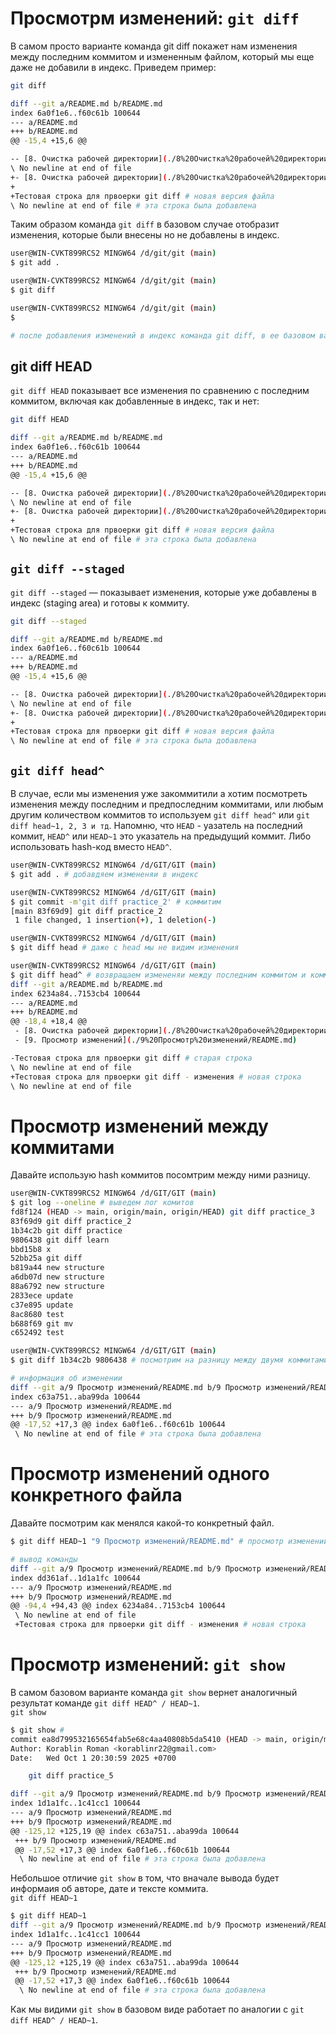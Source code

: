 # Просмотрм изменений: `git diff`
В самом просто варианте команда git diff покажет нам изменения между последним коммитом и измененным файлом, который мы еще даже не добавили в индекс. Приведем пример:  
```bash
git diff

diff --git a/README.md b/README.md
index 6a0f1e6..f60c61b 100644
--- a/README.md
+++ b/README.md
@@ -15,4 +15,6 @@

-- [8. Очистка рабочей директории](./8%20Очистка%20рабочей%20директории/README.md) # последняя строка в старой версии файла README.md
\ No newline at end of file
+- [8. Очистка рабочей директории](./8%20Очистка%20рабочей%20директории/README.md)
+
+Тестовая строка для првоерки git diff # новая версия файла
\ No newline at end of file # эта строка была добавлена
```

Таким образом команда `git diff` в базовом случае отобразит изменения, которые были внесены но не добавлены в индекс.  
```bash
user@WIN-CVKT899RCS2 MINGW64 /d/git/git (main)
$ git add .

user@WIN-CVKT899RCS2 MINGW64 /d/git/git (main)
$ git diff

user@WIN-CVKT899RCS2 MINGW64 /d/git/git (main)
$

# после добавления изменений в индекс команда git diff, в ее базовом варианте перестанет возвращать какую-либо информацию.
```
## git diff HEAD
`git diff HEAD` показывает все изменения по сравнению с последним коммитом, включая как добавленные в индекс, так и нет:  
```bash
git diff HEAD

diff --git a/README.md b/README.md
index 6a0f1e6..f60c61b 100644
--- a/README.md
+++ b/README.md
@@ -15,4 +15,6 @@

-- [8. Очистка рабочей директории](./8%20Очистка%20рабочей%20директории/README.md) # последняя строка в старой версии файла README.md
\ No newline at end of file
+- [8. Очистка рабочей директории](./8%20Очистка%20рабочей%20директории/README.md)
+
+Тестовая строка для првоерки git diff # новая версия файла
\ No newline at end of file # эта строка была добавлена
```
## `git diff --staged`
`git diff --staged` — показывает изменения, которые уже добавлены в индекс (staging area) и готовы к коммиту.
```bash
git diff --staged

diff --git a/README.md b/README.md
index 6a0f1e6..f60c61b 100644
--- a/README.md
+++ b/README.md
@@ -15,4 +15,6 @@

-- [8. Очистка рабочей директории](./8%20Очистка%20рабочей%20директории/README.md) # последняя строка в старой версии файла README.md
\ No newline at end of file
+- [8. Очистка рабочей директории](./8%20Очистка%20рабочей%20директории/README.md)
+
+Тестовая строка для првоерки git diff # новая версия файла
\ No newline at end of file # эта строка была добавлена
```
## `git diff head^`
В случае, если мы изменения уже закоммитили а хотим посмотреть изменения между последним и предпоследним коммитами, или любым другим количеством коммитов то используем `git diff head^` или `git diff head~1, 2, 3 и тд`. Напомню, что `HEAD` - уазатель на последний коммит, `HEAD^` или `HEAD~1` это указатель на предыдущий коммит. Либо использовать hash-код вместо `HEAD^`.  
```bash
user@WIN-CVKT899RCS2 MINGW64 /d/GIT/GIT (main)
$ git add . # добавдяем измененяи в индекс

user@WIN-CVKT899RCS2 MINGW64 /d/GIT/GIT (main)
$ git commit -m'git diff practice_2' # коммитим
[main 83f69d9] git diff practice_2
 1 file changed, 1 insertion(+), 1 deletion(-)

user@WIN-CVKT899RCS2 MINGW64 /d/GIT/GIT (main)
$ git diff head # даже с head мы не видим изменения

user@WIN-CVKT899RCS2 MINGW64 /d/GIT/GIT (main)
$ git diff head^ # возвращаем измененяи между последним коммитом и коммитом -1 от последнего
diff --git a/README.md b/README.md
index 6234a84..7153cb4 100644
--- a/README.md
+++ b/README.md
@@ -18,4 +18,4 @@
 - [8. Очистка рабочей директории](./8%20Очистка%20рабочей%20директории/README.md)
 - [9. Просмотр изменений](./9%20Просмотр%20изменений/README.md)

-Тестовая строка для првоерки git diff # старая строка
\ No newline at end of file
+Тестовая строка для првоерки git diff - изменения # новая строка
\ No newline at end of file
```
# Просмотр изменений между коммитами
Давайте использую hash коммитов посомтрим между ними разницу.  
```bash
user@WIN-CVKT899RCS2 MINGW64 /d/GIT/GIT (main)
$ git log --oneline # выведем лог комитов 
fd8f124 (HEAD -> main, origin/main, origin/HEAD) git diff practice_3
83f69d9 git diff practice_2
1b34c2b git diff practice
9806438 git diff learn
bbd15b8 x
52bb25a git diff
b819a44 new structure
a6db07d new structure
88a6792 new structure
2833ece update
c37e895 update
8ac8680 test
b688f69 git mv
c652492 test

user@WIN-CVKT899RCS2 MINGW64 /d/GIT/GIT (main)
$ git diff 1b34c2b 9806438 # посмотрим на разницу между двумя коммитами, выберем их по hash

# информация об изменении
diff --git a/9 Просмотр изменений/README.md b/9 Просмотр изменений/README.md
index c63a751..aba99da 100644
--- a/9 Просмотр изменений/README.md
+++ b/9 Просмотр изменений/README.md
@@ -17,52 +17,3 @@ index 6a0f1e6..f60c61b 100644
 \ No newline at end of file # эта строка была добавлена
```

# Просмотр изменений одного конкретного файла
Давайте посмотрим как менялся какой-то конкретный файл.  
```bash
$ git diff HEAD~1 "9 Просмотр изменений/README.md" # просмотр изменений конкретного файла

# вывод команды
diff --git a/9 Просмотр изменений/README.md b/9 Просмотр изменений/README.md
index dd361af..1d1a1fc 100644
--- a/9 Просмотр изменений/README.md
+++ b/9 Просмотр изменений/README.md
@@ -94,4 +94,43 @@ index 6234a84..7153cb4 100644
 \ No newline at end of file
 +Тестовая строка для првоерки git diff - изменения # новая строка
```

# Просмотр изменений: `git show`
В самом базовом варианте команда `git show` вернет аналогичный результат команде `git diff HEAD^ / HEAD~1`.  
`git show`
```bash
$ git show #
commit ea8d799532165654fab5e68c4aa40808b5da5410 (HEAD -> main, origin/main, origin/HEAD)
Author: Korablin Roman <korablinr22@gmail.com>
Date:   Wed Oct 1 20:30:59 2025 +0700

    git diff practice_5

diff --git a/9 Просмотр изменений/README.md b/9 Просмотр изменений/README.md
index 1d1a1fc..1c41cc1 100644
--- a/9 Просмотр изменений/README.md
+++ b/9 Просмотр изменений/README.md
@@ -125,12 +125,19 @@ index c63a751..aba99da 100644
 +++ b/9 Просмотр изменений/README.md
 @@ -17,52 +17,3 @@ index 6a0f1e6..f60c61b 100644
  \ No newline at end of file # эта строка была добавлена
```
Небольшое отличие `git show` в том, что вначале вывода будет информаия об авторе, дате и тексте коммита.  
`git diff HEAD~1`  
```bash
$ git diff HEAD~1
diff --git a/9 Просмотр изменений/README.md b/9 Просмотр изменений/README.md
index 1d1a1fc..1c41cc1 100644
--- a/9 Просмотр изменений/README.md
+++ b/9 Просмотр изменений/README.md
@@ -125,12 +125,19 @@ index c63a751..aba99da 100644
 +++ b/9 Просмотр изменений/README.md
 @@ -17,52 +17,3 @@ index 6a0f1e6..f60c61b 100644
  \ No newline at end of file # эта строка была добавлена
```
Как мы видими `git show` в базовом виде работает по аналогии с `git diff HEAD^ / HEAD~1`.  